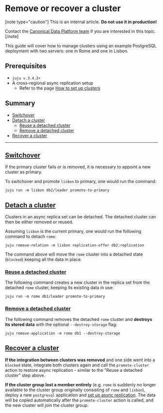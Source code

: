 # Remove or recover a cluster
[note type="caution"]
This is an internal article. **Do not use it in production!** 

Contact the [Canonical Data Platform team](https://chat.charmhub.io/charmhub/channels/data-platform) if you are interested in this topic.
[/note]

This guide will cover how to manage clusters using an example PostgreSQL deployment with two servers: one in Rome and one in Lisbon.

## Prerequisites
* `juju v.3.4.2+`
* A cross-regional async replication setup
  * Refer to the page [How to set up clusters](/t/13991)

## Summary
* [Switchover](#heading--switchover)
* [Detach a cluster](#heading--detach)
  * [Reuse a detached cluster](#heading--reuse)
  * [Remove a detached cluster](#heading--remove)
* [Recover a cluster](#heading--recover)

<!-- TODO: Rethink sections, especially "recover" -->
---

<a href="#heading--switchover"><h2 id="heading--switchover"> Switchover </h2></a>

If the primary cluster fails or is removed, it is necessary to appoint a new cluster as primary.

To switchover and promote `lisbon` to primary, one would run the command:

```shell
juju run -m lisbon db2/leader promote-to-primary
```

<a href="#heading--detach"><h2 id="heading--detach"> Detach a cluster </h2></a>

Clusters in an async replica set can be detached. The detached cluster can then be either removed or reused.

Assuming `lisbon` is the current primary, one would run the following command to detach `rome`:

```shell
juju remove-relation -m lisbon replication-offer db2:replication
```

The command above will move the `rome` cluster into a detached state (`blocked`) keeping all the data in place.

<a href="#heading--reuse"><h3 id="heading--reuse"> Reuse a detached cluster </h3></a>

The following command creates a new cluster in the replica set from the detached `rome` cluster, keeping its existing data in use:

```shell
juju run -m rome db1/leader promote-to-primary
```
<a href="#heading--remove"><h3 id="heading--remove"> Remove a detached cluster </h3></a>

The following command removes the detached `rome` cluster and **destroys its stored data** with the optional `--destroy-storage` flag:

```shell
juju remove-application -m rome db1 --destroy-storage
```

<a href="#heading--recover"><h2 id="heading--recover"> Recover a cluster </h2></a>

**If the integration between clusters was removed** and one side went into a  `blocked` state, integrate both clusters again and call the `promote-cluster` action to restore async replication - similar to the "Reuse a detached cluster" step above.

**If the cluster group lost a member entirely** (e.g. `rome` is suddenly no longer available to the cluster group originally consisting of `rome` and `lisbon`), deploy a new `postgresql` application and [set up async replication](/t/13991). The data will be copied automatically after the `promote-cluster` action is called, and the new cluster will join the cluster group.